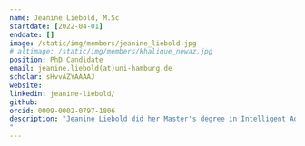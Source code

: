 ```yaml
---
name: Jeanine Liebold, M.Sc
startdate: [2022-04-01]
enddate: []
image: /static/img/members/jeanine_liebold.jpg
# altimage: /static/img/members/khalique_newaz.jpg
position: PhD Candidate
email: jeanine.liebold(at)uni-hamburg.de
scholar: sHvvAZYAAAAJ
website: 
linkedin: jeanine-liebold/
github: 
orcid: 0009-0002-0797-1806
description: "Jeanine Liebold did her Master's degree in Intelligent Adaptive Systems at the University of Hamburg, Germany. Afterwards, she joined the Center of Bioinformatics in the group of Prof. Dr. Stefan Kurtz and the Institute for Computational Systems Biology headed by Prof. Dr. Jan Baumbach, both at the University of Hamburg, to work on her PhD. From January 2025, Jeanine is also part of the NeStOme lab.
"
---
```

